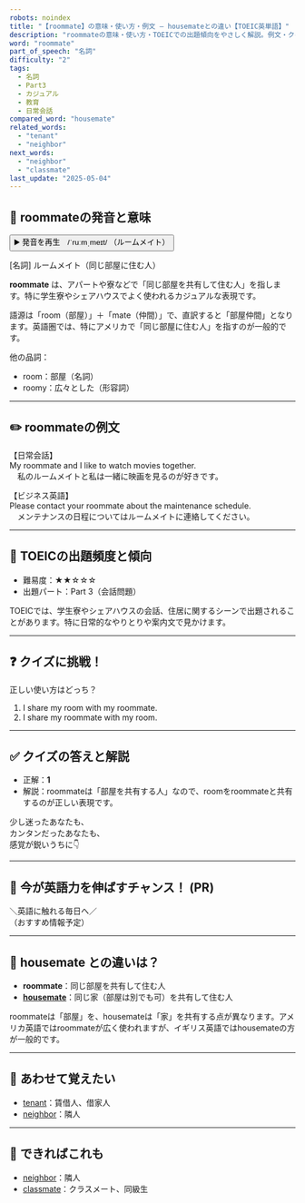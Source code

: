 ```yaml
---
robots: noindex
title: "【roommate】の意味・使い方・例文 ― housemateとの違い【TOEIC英単語】"
description: "roommateの意味・使い方・TOEICでの出題傾向をやさしく解説。例文・クイズ付きでhousemateとの違いもわかりやすく学べます。"
word: "roommate"
part_of_speech: "名詞"
difficulty: "2"
tags:
  - 名詞
  - Part3
  - カジュアル
  - 教育
  - 日常会話
compared_word: "housemate"
related_words:
  - "tenant"
  - "neighbor"
next_words:
  - "neighbor"
  - "classmate"
last_update: "2025-05-04"
---
```


## 🔰 roommateの発音と意味

<button class="play-audio" onclick="playTTS('roommate')">
  <span class="play-audio-main">
    ▶️ 発音を再生　/ˈruːmˌmeɪt/
  </span>
  <span class="play-audio-sub">
    （ルームメイト）
  </span>
</button>

[名詞] ルームメイト（同じ部屋に住む人）

**roommate** は、アパートや寮などで「同じ部屋を共有して住む人」を指します。特に学生寮やシェアハウスでよく使われるカジュアルな表現です。

語源は「room（部屋）」＋「mate（仲間）」で、直訳すると「部屋仲間」となります。英語圏では、特にアメリカで「同じ部屋に住む人」を指すのが一般的です。

他の品詞：  
- room：部屋（名詞）
- roomy：広々とした（形容詞）

---

## ✏️ roommateの例文

【日常会話】  
My roommate and I like to watch movies together.  
　私のルームメイトと私は一緒に映画を見るのが好きです。

【ビジネス英語】  
Please contact your roommate about the maintenance schedule.  
　メンテナンスの日程についてはルームメイトに連絡してください。

---

## 🎯 TOEICの出題頻度と傾向

- 難易度：★★☆☆☆
- 出題パート：Part 3（会話問題）

TOEICでは、学生寮やシェアハウスの会話、住居に関するシーンで出題されることがあります。特に日常的なやりとりや案内文で見かけます。

---

## ❓ クイズに挑戦！

正しい使い方はどっち？

1. I share my room with my roommate.  
2. I share my roommate with my room.

---

## ✅ クイズの答えと解説

- 正解：**1**
- 解説：roommateは「部屋を共有する人」なので、roomをroommateと共有するのが正しい表現です。

少し迷ったあなたも、  
カンタンだったあなたも、  
感覚が鋭いうちに👇️

---

## 🚀 今が英語力を伸ばすチャンス！ (PR)

<div class="info-center">
＼英語に触れる毎日へ／<br>  
（おすすめ情報予定）
</div>

---

## 🤔  housemate との違いは？

- **roommate**：同じ部屋を共有して住む人
- **[housemate](/housemate)**：同じ家（部屋は別でも可）を共有して住む人

roommateは「部屋」を、housemateは「家」を共有する点が異なります。アメリカ英語ではroommateが広く使われますが、イギリス英語ではhousemateの方が一般的です。

---

## 🧩 あわせて覚えたい

- [tenant](/tenant)：賃借人、借家人
- [neighbor](/neighbor)：隣人

---

## 📖 できればこれも

- [neighbor](/neighbor)：隣人
- [classmate](/classmate)：クラスメート、同級生

<!-- cvid: aid06_bid34 -->
